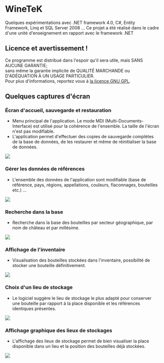 WineTeK
=======

Quelques expérimentations avec .NET framework 4.0, C#, Entity Framework, Linq et SQL Server 2008 ...
Ce projet a été réalisé dans le cadre d'une unité d'enseignement en rapport avec le framework .NET

## Licence et avertissement !

Ce programme est distribué dans l'espoir qu'il sera utile, mais SANS AUCUNE GARANTIE;   
sans même la garantie implicite de QUALITÉ MARCHANDE ou D'ADÉQUATION À UN USAGE PARTICULIER.   
Pour plus d'informations, reportez vous à [la licence GNU GPL](http://www.gnu.org/licenses/gpl-3.0-standalone.html).   

## Quelques captures d'écran

### Écran d'accueil, sauvegarde et restauration

* Menu principal de l'application. Le mode MDI (Multi-Documents-Interface) est utilisé pour la cohérence de l'ensemble. La taille de l'écran n'est pas modifiable.
* L'application permet d'effectuer des copies de sauvegarde complètes de la base de données, de les restaurer et même de réinitialiser la base de données.

![](https://scontent-a-ams.xx.fbcdn.net/hphotos-xap1/t1.0-9/8589_4408715825512_157604268_n.jpg)

### Gérer les données de références

* L'ensemble des données de l'application sont modifiable (base de référence, pays, régions, appellations, couleurs, flaconnages, bouteilles etc.) ...

![](https://fbcdn-sphotos-d-a.akamaihd.net/hphotos-ak-xfa1/t1.0-9/8589_4408715985516_1896079369_n.jpg)

### Recherche dans la base

* Recherche dans la base des bouteilles par secteur géographique, par nom de château et par millésime.

![](https://scontent-a-ams.xx.fbcdn.net/hphotos-xpa1/t1.0-9/8589_4408715865513_985142406_n.jpg)

### Affichage de l'inventaire

* Visualisation des bouteilles stockées dans l'inventaire, possibilité de stocker une bouteille définitivement.

![](https://fbcdn-sphotos-c-a.akamaihd.net/hphotos-ak-xpa1/t1.0-9/8589_4408715945515_1325345081_n.jpg)

### Choix d'un lieu de stockage

* Le logiciel suggère le lieu de stockage le plus adapté pour conserver une bouteille par rapport à la place disponible et les références identiques présentes.

![](https://scontent-a-ams.xx.fbcdn.net/hphotos-xap1/t1.0-9/10086_4408717225547_1634219416_n.jpg)

### Affichage graphique des lieux de stockages

* L'affichage des lieux de stockage permet de bien visualiser la place disponible dans un lieu et la position des bouteilles déjà stockées.

![](https://scontent-a-ams.xx.fbcdn.net/hphotos-xap1/t1.0-9/8589_4408715905514_1362451414_n.jpg)
